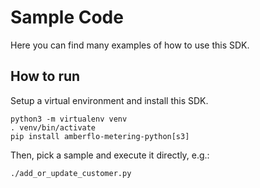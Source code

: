 # Sample Code

Here you can find many examples of how to use this SDK.

## How to run

Setup a virtual environment and install this SDK.
```
python3 -m virtualenv venv
. venv/bin/activate
pip install amberflo-metering-python[s3]
```

Then, pick a sample and execute it directly, e.g.:
```
./add_or_update_customer.py
```
